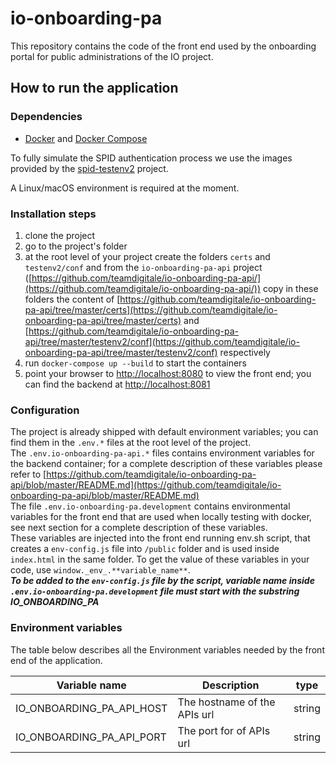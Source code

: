 # io-onboarding-pa
This repository contains the code of the front end used by the onboarding portal for public administrations of the IO project.

## How to run the application

### Dependencies

* [Docker](https://www.docker.com/) and [Docker Compose](https://github.com/docker/compose)

To fully simulate the SPID authentication process we use the images provided by the
[spid-testenv2](https://github.com/italia/spid-testenv2) project.

A Linux/macOS environment is required at the moment.

### Installation steps

1. clone the project
2. go to the project's folder
3. at the root level of your project create the folders `certs` and `testenv2/conf` and from the 
`io-onboarding-pa-api` project ([https://github.com/teamdigitale/io-onboarding-pa-api/](https://github.com/teamdigitale/io-onboarding-pa-api/))
copy in these folders the content of
[https://github.com/teamdigitale/io-onboarding-pa-api/tree/master/certs](https://github.com/teamdigitale/io-onboarding-pa-api/tree/master/certs) and 
[https://github.com/teamdigitale/io-onboarding-pa-api/tree/master/testenv2/conf](https://github.com/teamdigitale/io-onboarding-pa-api/tree/master/testenv2/conf)
respectively
4. run `docker-compose up --build` to start the containers
6. point your browser to [http://localhost:8080](http://localhost:8080) to view the front end;
you can find the backend at [http://localhost:8081](http://localhost:8081)

### Configuration
The project is already shipped with default environment variables; you can find them in
the `.env.*` files at the root level of the project.  
The `.env.io-onboarding-pa-api.*` files contains environment variables for the backend container;
for a complete description of these variables please refer to 
[https://github.com/teamdigitale/io-onboarding-pa-api/blob/master/README.md](https://github.com/teamdigitale/io-onboarding-pa-api/blob/master/README.md)   
The file `.env.io-onboarding-pa.development` contains environmental variables for the front end that are used when locally
testing with docker, see next section for a complete description of these variables.  
These variables are injected into the front end running env.sh script, that creates a `env-config.js` file into `/public` folder and is 
used inside `index.html` in the same folder. To get the value of these variables in your code, use
`window._env_.**variable_name**`.  
***To be added to the `env-config.js` file by the script, variable name inside `.env.io-onboarding-pa.development` file 
must start with the substring IO_ONBOARDING_PA***


### Environment variables

The table below describes all the Environment variables needed by the front end of the application.

| Variable name                          | Description                               | type   |
|----------------------------------------|-------------------------------------------|--------|
| IO_ONBOARDING_PA_API_HOST              | The hostname of the APIs url              | string |
| IO_ONBOARDING_PA_API_PORT              | The port for of APIs url                  | string |
